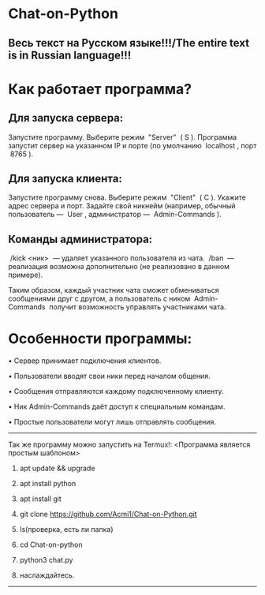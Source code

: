 

# Chat-on-Python

## Весь текст на Русском языке!!!/The entire text is in Russian language!!!

# Как работает программа?

## Для запуска сервера:

Запустите программу.
Выберите режим  "Server"  ( S ).
Программа запустит сервер на указанном IP и порте (по умолчанию  localhost , порт  8765 ).

## Для запуска клиента:

Запустите программу снова.
Выберите режим  "Client"  ( C ).
Укажите адрес сервера и порт.
Задайте свой никнейм (например, обычный пользователь —  User , администратор —  Admin-Commands ).

## Команды администратора:

 /kick <ник>  — удаляет указанного пользователя из чата.
 /ban  — реализация возможна дополнительно (не реализовано в данном примере).

Таким образом, каждый участник чата сможет обмениваться сообщениями друг с другом, а пользователь с ником  Admin-Commands  получит возможность управлять участниками чата.

# Особенности программы:

• Сервер принимает подключения клиентов.

• Пользователи вводят свои ники перед началом общения.

• Сообщения отправляются каждому подключенному клиенту.

• Ник Admin-Commands даёт доступ к специальным командам.

• Простые пользователи могут лишь отправлять сообщения.

______________________________
Так же программу можно запустить на Termux!:
<Программа является простым шаблоном>

1. apt update && upgrade

2. apt install python

3. apt install git

4. git clone https://github.com/Acmi1/Chat-on-Python.git
5. ls(проверка, есть ли папка)

6. cd Chat-on-python

7. python3 chat.py

8. наслаждайтесь.

______________________________

